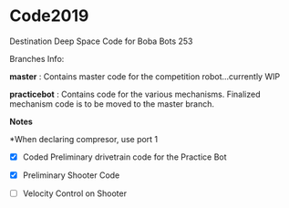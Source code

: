 # Code2019
Destination Deep Space Code for Boba Bots 253

Branches Info:

**master** : Contains master code for the competition robot...currently WIP

**practicebot** : Contains code for the various mechanisms. Finalized mechanism code is to be moved to the master branch.

**Notes**

*When declaring compresor, use port 1

- [x] Coded Preliminary drivetrain code for the Practice Bot
- [x] Preliminary Shooter Code
- [ ] Velocity Control on Shooter


